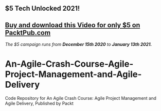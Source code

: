 ## $5 Tech Unlocked 2021!
[Buy and download this Video for only $5 on PacktPub.com](https://www.packtpub.com/product/an-agile-crash-course-agile-project-management-and-agile-delivery-video/9781789533415)
-----
*The $5 campaign         runs from __December 15th 2020__ to __January 13th 2021.__*

# An-Agile-Crash-Course-Agile-Project-Management-and-Agile-Delivery
Code Repository for An Agile Crash Course: Agile Project Management and Agile Delivery, Published by Packt
